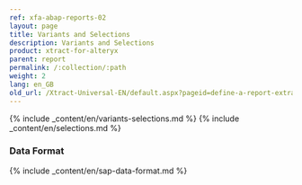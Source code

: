 ```yaml
---
ref: xfa-abap-reports-02
layout: page
title: Variants and Selections
description: Variants and Selections
product: xtract-for-alteryx
parent: report
permalink: /:collection/:path
weight: 2
lang: en_GB
old_url: /Xtract-Universal-EN/default.aspx?pageid=define-a-report-extraction
---
```


{% include _content/en/variants-selections.md %} {% include _content/en/selections.md %}

### Data Format

{% include _content/en/sap-data-format.md  %}
